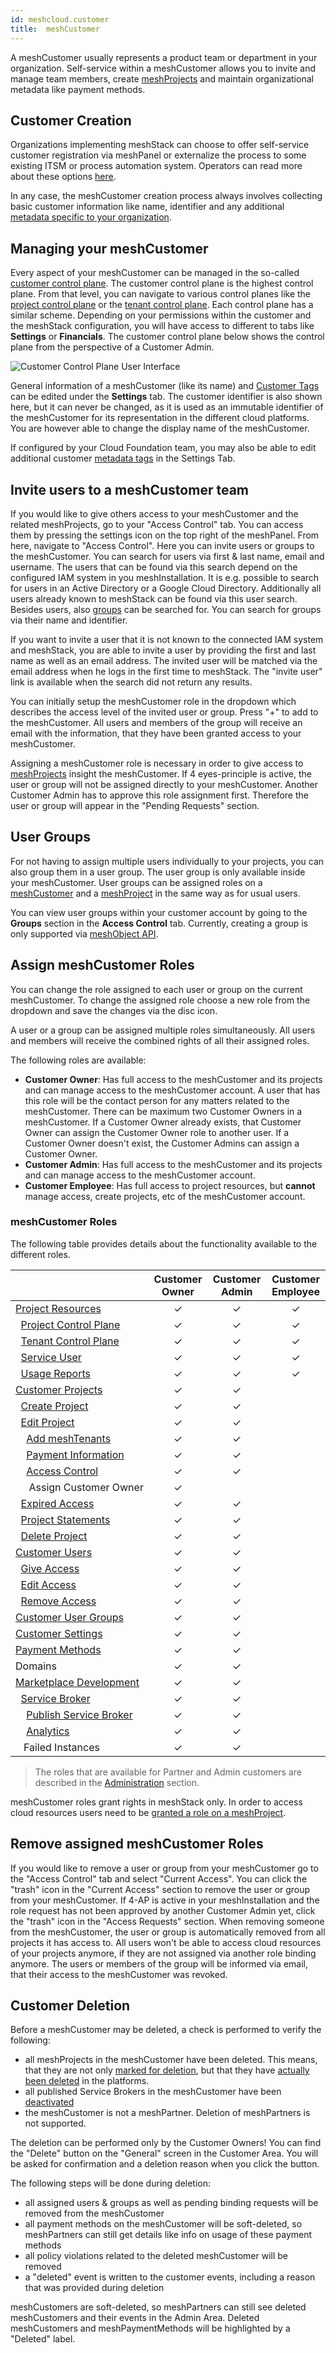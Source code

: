 ```yaml
---
id: meshcloud.customer
title:  meshCustomer
---
```


A meshCustomer usually represents a product team or department in your organization. Self-service within a meshCustomer
allows you to invite and manage team members, create [meshProjects](meshcloud.project.md) and maintain organizational metadata like payment methods.

## Customer Creation

Organizations implementing meshStack can choose to offer self-service customer registration via meshPanel or externalize
the process to some existing ITSM or process automation system. Operators can read more about these options [here](meshstack.onboarding.md#customer-registration).

In any case, the meshCustomer creation process always involves collecting basic customer information like name, identifier
and any additional [metadata specific to your organization](meshstack.metadata-tags.md#customer-tag-schema).

## Managing your meshCustomer

Every aspect of your meshCustomer can be managed in the so-called [customer control plane](./meshcloud.customer.md#managing-your-meshcustomer). The customer control plane is the highest control plane. From that level, you can navigate to various control planes like the [project control plane](./meshcloud.project-resources.md#project-control-plane) or the [tenant control plane](./meshcloud.project-resources.md#tenant-control-plane). Each control plane has a similar scheme. Depending on your permissions within the customer and the meshStack configuration, you will have access to different to tabs like **Settings** or **Financials**. The customer control plane below shows the control plane from the perspective of a Customer Admin.

![Customer Control Plane User Interface](assets/customer-control-plane.png)

General information of a meshCustomer (like its name) and [Customer Tags](meshstack.metadata-tags.md#customer-tag-schema) can be edited under the **Settings** tab.
The customer identifier is also shown here, but it can never be changed,
as it is used as an immutable identifier of the meshCustomer for its
representation in the different cloud platforms. You are however able to change the display name of the meshCustomer.

If configured by your Cloud Foundation team, you may also be able to edit additional customer [metadata tags](./meshcloud.metadata-tags.md) in the Settings Tab.

## Invite users to a meshCustomer team

If you would like to give others access to your meshCustomer and the related meshProjects, go to your "Access Control" tab.
You can access them by pressing the settings icon on the top right of the meshPanel.
From here, navigate to "Access Control". Here you can invite users or groups to the meshCustomer.
You can search for users via first & last name, email and username. The users that can be found via
this search depend on the configured IAM system in you meshInstallation. It is e.g. possible to search for users in an Active Directory or a Google Cloud Directory. Additionally all users already known to meshStack can be found via this user search. Besides users, also [groups](#user-groups) can be searched for. You can search for groups via their name and identifier.

If you want to invite a user that it is not known to the connected IAM system and meshStack, you are able to invite a user by providing
the first and last name as well as an email address. The invited user will be matched via the email address when he logs in the first time to meshStack.
The "invite user" link is available when the search did not return any results.

You can initially setup the meshCustomer role in the dropdown which describes the access level of the invited user or group.
Press "+" to add to the meshCustomer. All users and members of the group will receive an email with the information,
that they have been granted access to your meshCustomer.

Assigning a meshCustomer role is necessary in order to give access to [meshProjects](meshcloud.project.md) insight the meshCustomer.
If 4 eyes-principle is active, the user or group will not be assigned directly to your meshCustomer. Another Customer Admin has to approve this role assignment first. Therefore the user or group will appear in the "Pending Requests" section.

## User Groups

For not having to assign multiple users individually to your projects, you can also group them in a user group. The user group is only available inside your meshCustomer. User groups can be assigned roles on a [meshCustomer](#invite-users-to-a-meshcustomer-team) and a [meshProject](meshcloud.project.md#access-anagement-on-a-meshproject) in the same way as for usual users.

You can view user groups within your customer account by going to the **Groups** section in the **Access Control** tab.
Currently, creating a group is only supported via [meshObject API](meshstack.api.md).

## Assign meshCustomer Roles

You can change the role assigned to each user or group on the current meshCustomer.
To change the assigned role choose a new role from the dropdown and save the changes via the disc icon.

A user or a group can be assigned multiple roles simultaneously. All users and members will receive the combined rights of all their assigned roles.

The following roles are available:

- **Customer Owner**: Has full access to the meshCustomer and its projects and can manage access to the meshCustomer account. A user that has this role will be the contact person for any matters related to the meshCustomer. There can be maximum two Customer Owners in a meshCustomer. If a Customer Owner already exists, that Customer Owner can assign the Customer Owner role to another user. If a Customer Owner doesn't exist, the Customer Admins can assign a Customer Owner.
- **Customer Admin**: Has full access to the meshCustomer and its projects and can manage access to the meshCustomer account.
- **Customer Employee**: Has full access to project resources, but **cannot** manage access, create projects, etc of the meshCustomer account.

### meshCustomer Roles

The following table provides details about the functionality available to the different roles.

|                                                                                                                        | Customer Owner | Customer Admin | Customer Employee |
| ---------------------------------------------------------------------------------------------------------------------- | :------------: | :------------: | :---------------: |
| [Project&nbsp;Resources](meshcloud.project-resources.md)                                                               |    &#10003;    |    &#10003;    |     &#10003;      |
| &nbsp;&nbsp;[Project&nbsp;Control&nbsp;Plane](meshcloud.project-resources.md#project-control-plane)                    |    &#10003;    |    &#10003;    |     &#10003;      |
| &nbsp;&nbsp;[Tenant&nbsp;Control&nbsp;Plane](meshcloud.project-resources.md#tenant-control-plane)                      |    &#10003;    |    &#10003;    |     &#10003;      |
| &nbsp;&nbsp;[Service&nbsp;User](meshcloud.service-user.md)                                                             |    &#10003;    |    &#10003;    |     &#10003;      |
| &nbsp;&nbsp;[Usage Reports](meshcloud.project-metering.md#tenant-usage-report)                                         |    &#10003;    |    &#10003;    |     &#10003;      |
| [Customer&nbsp;Projects](meshcloud.project.md#manage-meshprojects)                                                     |    &#10003;    |    &#10003;    |                   |
| &nbsp;&nbsp;[Create&nbsp;Project](meshcloud.project.md#create-a-new-meshproject)                                       |    &#10003;    |    &#10003;    |                   |
| &nbsp;&nbsp;[Edit&nbsp;Project](meshcloud.project.md#manage-meshprojects)                                              |    &#10003;    |    &#10003;    |                   |
| &nbsp;&nbsp;&nbsp;&nbsp;[Add&nbsp;meshTenants](meshcloud.project.md#adding-meshtenants)                                |    &#10003;    |    &#10003;    |                   |
| &nbsp;&nbsp;&nbsp;&nbsp;[Payment&nbsp;Information](meshcloud.project.md#provide-payment-information-for-meshproject)   |    &#10003;    |    &#10003;    |                   |
| &nbsp;&nbsp;&nbsp;&nbsp;[Access&nbsp;Control](meshcloud.project.md#access-control-on-a-meshproject)                    |    &#10003;    |    &#10003;    |                   |
| &nbsp;&nbsp;&nbsp;&nbsp;&nbsp;Assign&nbsp;Customer&nbsp;Owner                                                          |    &#10003;    |                |                   |
| &nbsp;&nbsp;[Expired&nbsp;Access](meshcloud.project.md#expiration-of-a-principal-assignment)                           |    &#10003;    |    &#10003;    |                   |
| &nbsp;&nbsp;[Project&nbsp;Statements](meshcloud.project-metering.md#project-statement)                                 |    &#10003;    |    &#10003;    |                   |
| &nbsp;&nbsp;[Delete&nbsp;Project](meshcloud.project.md#delete-a-meshproject)                                           |    &#10003;    |    &#10003;    |                   |
| [Customer&nbsp;Users](meshcloud.customer.md)                                                                           |    &#10003;    |    &#10003;    |                   |
| &nbsp;&nbsp;[Give&nbsp;Access](meshcloud.customer.md#invite-users-to-a-meshcustomer-team)                              |    &#10003;    |    &#10003;    |                   |
| &nbsp;&nbsp;[Edit&nbsp;Access](meshcloud.customer.md#assign-meshcustomer-roles)                                        |    &#10003;    |    &#10003;    |                   |
| &nbsp;&nbsp;[Remove&nbsp;Access](meshcloud.customer.md#remove-assigned-meshcustomer-roles)                             |    &#10003;    |    &#10003;    |                   |
| [Customer&nbsp;User&nbsp;Groups](meshcloud.customer.md#user-groups)                                                    |    &#10003;    |    &#10003;    |                   |
| [Customer&nbsp;Settings](meshcloud.customer.md#customer-settings)                                                      |    &#10003;    |    &#10003;    |                   |
| [Payment&nbsp;Methods](meshcloud.payment-methods.md)                                                                   |    &#10003;    |    &#10003;    |                   |
| Domains                                                                                                                |    &#10003;    |    &#10003;    |                   |
| [Marketplace&nbsp;Development](meshstack.meshmarketplace.development.md)                                               |    &#10003;    |    &#10003;    |                   |
| &nbsp;&nbsp;[Service&nbsp;Broker](meshstack.meshmarketplace.development.md#how-to-use-it)                              |    &#10003;    |    &#10003;    |                   |
| &nbsp;&nbsp;&nbsp;&nbsp;[Publish Service Broker](meshstack.meshmarketplace.development.md#publish-your-service-broker) |    &#10003;    |    &#10003;    |                   |
| &nbsp;&nbsp;&nbsp;&nbsp;[Analytics](meshstack.meshmarketplace.development.md#debugging-your-service-broker)            |    &#10003;    |    &#10003;    |                   |
| &nbsp;&nbsp;&nbsp;Failed&nbsp;Instances                                                                                |    &#10003;    |    &#10003;    |                   |

> The roles that are available for Partner and Admin customers are described in the [Administration](administration.index.md) section.

meshCustomer roles grant rights in meshStack only. In order to access cloud resources users need to be [granted a role on a meshProject](meshcloud.project.md#access-control-on-a-meshproject).

## Remove assigned meshCustomer Roles

If you would like to remove a user or group from your meshCustomer go to the "Access Control" tab and select "Current Access". You can click the "trash" icon in the "Current Access" section to remove the user or group from your meshCustomer. If 4-AP is active in your meshInstallation and the role request has not been approved by another Customer Admin yet, click the "trash" icon in the "Access Requests" section. When removing someone from the meshCustomer, the user or group is automatically removed from all projects it has access to. All users won't be able to access cloud resources of your projects anymore, if they are not assigned via another role binding anymore. The users or members of the group will be informed via email, that their access to the meshCustomer was revoked.

## Customer Deletion

Before a meshCustomer may be deleted, a check is performed to verify the following:

- all meshProjects in the meshCustomer have been deleted. This means, that they are not only [marked for deletion](meshcloud.project.md#delete-a-meshproject), but that they have [actually been deleted](administration.projects.md#delete-projects) in the platforms.
- all published Service Brokers in the meshCustomer have been [deactivated](meshstack.meshmarketplace.development.md#deactivation-of-service-brokers)
- the meshCustomer is not a meshPartner. Deletion of meshPartners is not supported.

The deletion can be performed only by the Customer Owners! You can find the "Delete" button on the "General" screen in the Customer Area. You will be asked for confirmation and a deletion reason when you click the button.

The following steps will be done during deletion:

- all assigned users & groups as well as pending binding requests will be removed from the meshCustomer
- all payment methods on the meshCustomer will be soft-deleted, so meshPartners can still get details like info on usage of these payment methods
- all policy violations related to the deleted meshCustomer will be removed
- a "deleted" event is written to the customer events, including a reason that was provided during deletion

meshCustomers are soft-deleted, so meshPartners can still see deleted meshCustomers and their events in the Admin Area. Deleted meshCustomers and meshPaymentMethods will be highlighted by a "Deleted" label.
